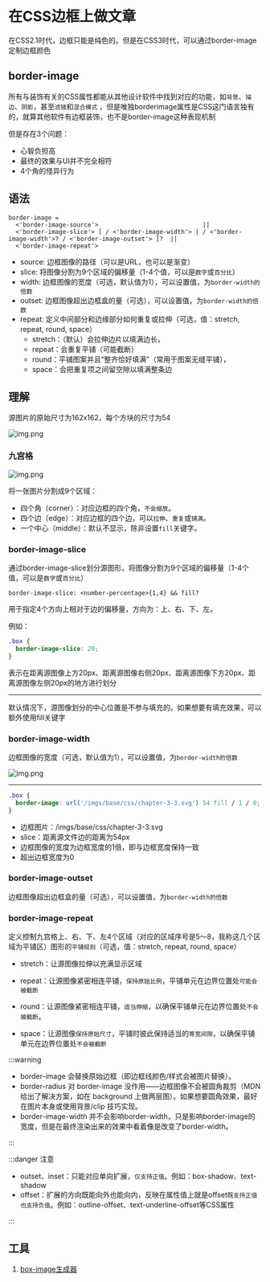 # 在CSS边框上做文章

在CSS2.1时代，边框只能是纯色的。但是在CSS3时代，可以通过border-image定制边框颜色

## border-image

所有与装饰有关的CSS属性都能从其他设计软件中找到对应的功能，如`背景`、`描边`、`阴影`，甚至`滤镜`和`混合模式`
，但是唯独borderimage属性是CSS这门语言独有的，就算其他软件有边框装饰，也不是border-image这种表现机制

但是存在3个问题：

- 心智负担高
- 最终的效果与UI并不完全相符
- 4个角的怪异行为

## 语法

```text
border-image =
  <'border-image-source'>                             ||
  <'border-image-slice'> [ / <'border-image-width'> | / <'border-image-width'>? / <'border-image-outset'> ]?  ||
  <'border-image-repeat'>
```

- source: 边框图像的路径（可以是URL，也可以是渐变）
- slice: 将图像分割为9个区域的偏移量（1-4个值，可以是`数字`或`百分比`）
- width: 边框图像的宽度（可选，默认值为1），可以设置值，为`border-width的倍数`
- outset: 边框图像超出边框盒的量（可选），可以设置值，为`border-width的倍数`
- repeat: 定义中间部分和边缘部分如何重复或拉伸（可选，值：stretch, repeat, round, space）
  - stretch：（默认）会拉伸边片以填满边长，
  - repeat：会重复平铺（可能截断）
  - round：平铺图案并且“整齐恰好填满”（常用于图案无缝平铺），
  - space：会把重复项之间留空隙以填满整条边

## 理解

源图片的原始尺寸为162x162，每个方块的尺寸为54

![img.png](/imgs/base/css/chapter-3-3.svg)

### 九宫格

![img.png](/imgs/base/css/chapter-3-3.1.png)

将一张图片分割成9个区域：

- 四个角（corner）：对应边框的四个角，`不会缩放`。
- 四个边（edge）：对应边框的四个边，可以`拉伸`、`重复`或`铺满`。
- 一个中心（middle）：默认不显示，除非设置`fill`关键字。

### border-image-slice

通过border-image-slice划分源图形，将图像分割为9个区域的偏移量（1-4个值，可以是`数字`或`百分比`）

```text
border-image-slice: <number-percentage>{1,4} && fill?
```

用于指定4个方向上相对于边的偏移量，方向为：上、右、下、左。

例如：

```css
.box {
  border-image-slice: 20;
}
```

表示在距离源图像上方20px、距离源图像右侧20px、距离源图像下方20px、距离源图像左侧20px的地方进行划分

---

<div class="w-100px h-100px bg-#3c3c3c flex-wrap bd-20px" style="border-image: url('/imgs/base/css/chapter-3-3.svg') 54">

</div>

<div class="mt-20px w-100px h-100px bg-#3c3c3c flex-wrap bd-20px" style="border-image: url('/imgs/base/css/chapter-3-3.svg') ">

</div>

默认情况下，源图像划分的中心位置是不参与填充的。如果想要有填充效果，可以额外使用fill关键字

<div class="mt-20px w-100px h-100px bg-#3c3c3c flex-wrap bd-20px" style="border-image: url('/imgs/base/css/chapter-3-3.svg') 54 fill">

</div>

### border-image-width

边框图像的宽度（可选，默认值为1），可以设置值，为`border-width的倍数`

![img.png](/imgs/base/css/chapter-3-3.2.png)

---

<div class="mt-20px w-100px h-100px bg-#3c3c3c flex-wrap bd-20px" style="border-image: url('/imgs/base/css/chapter-3-3.svg') 54 fill / 1 / 0">

</div>

```css
.box {
  border-image: url('/imgs/base/css/chapter-3-3.svg') 54 fill / 1 / 0;
}
```

- 边框图片：/imgs/base/css/chapter-3-3.svg
- slice：距离源文件边的距离为54px
- 边框图像的宽度为边框宽度的1倍，即与边框宽度保持一致
- 超出边框宽度为0

### border-image-outset

边框图像超出边框盒的量（可选），可以设置值，为`border-width的倍数`

<div class="mt-20px w-100px h-100px bg-#3c3c3c flex-wrap bd-20px" style="border-image: url('/imgs/base/css/chapter-3-3.svg') 54 fill / 1 / 1">

</div>

### border-image-repeat

定义控制九宫格上、右、下、左4个区域（对应的区域序号是5～8，我称这几个区域为平铺区）图形的`平铺规则`（可选，值：stretch, repeat, round, space）

- stretch：让源图像拉伸以充满显示区域

<div class="mt-20px w-100px h-100px bg-#3c3c3c flex-wrap bd-20px" style="border-image: url('/imgs/base/css/chapter-3-3.svg') 27 fill / 1 / 0 stretch">

</div>

- repeat：让源图像紧密相连平铺，`保持原始比例`，平铺单元在边界位置处`可能会被截断`

<div class="mt-20px w-100px h-100px bg-#3c3c3c flex-wrap bd-20px" style="border-image: url('/imgs/base/css/chapter-3-3.svg') 27 fill / 1 / 0 repeat">

</div>

- round：让源图像紧密相连平铺，`适当伸缩`，以确保平铺单元在边界位置处`不会被截断`。

<div class="mt-20px w-100px h-100px bg-#3c3c3c flex-wrap bd-20px" style="border-image: url('/imgs/base/css/chapter-3-3.svg') 27 fill / 1 / 0 round">

</div>

- space：让源图像`保持原始尺寸`，平铺时彼此保持适当的`等宽间隙`，以确保平铺单元在边界位置处`不会被截断`

<div class="mt-20px w-100px h-100px bg-#3c3c3c flex-wrap bd-20px" style="border-image: url('/imgs/base/css/chapter-3-3.svg') 27 fill / 1 / 0 space">

</div>

:::warning

- border-image 会替换原始边框（即边框线颜色/样式会被图片替换）。
- border-radius 对 border-image 没作用——边框图像不会被圆角裁剪（MDN 给出了解决方案，如在 background
  上做两层图）。如果想要圆角效果，最好在图片本身或使用背景/clip 技巧实现。
- border-image-width 并不会影响border-width，只是影响border-image的宽度，但是在最终渲染出来的效果中看着像是改变了border-width。

:::

:::danger 注意

- outset、inset：只能对应单向扩展，`仅支持正值`。例如：box-shadow、text-shadow
- offset：扩展的方向既能向外也能向内，反映在属性值上就是offset`既支持正值也支持负值`。例如：outline-offset、text-underline-offset等CSS属性

:::

## 工具

1. [box-image生成器](https://developer.mozilla.org/zh-CN/docs/Web/CSS/CSS_backgrounds_and_borders/Border-image_generator)
